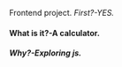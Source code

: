 Frontend project.
<em>First?-YES.</em>
<h4>What is it?-A calculator.</h4>
<h5><em>Why?-Exploring js.</em></h5>